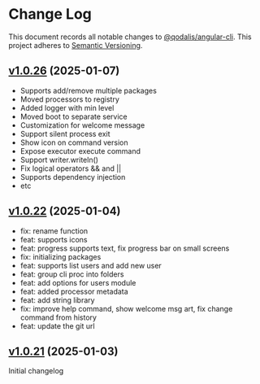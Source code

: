 # Change Log

This document records all notable changes to [@qodalis/angular-cli](https://cli-docs.qodalis.com/).
This project adheres to [Semantic Versioning](https://semver.org/).

## [v1.0.26](https://github.com/qodalis-solutions/angular-web-cli/compare/v1.0.22...v1.0.26) (2025-01-07)

- Supports add/remove multiple packages
- Moved processors to registry
- Added logger with min level
- Moved boot to separate service
- Customization for welcome message
- Support silent process exit
- Show icon on command version
- Expose executor execute command
- Support writer.writeln()
- Fix logical operators && and ||
- Supports dependency injection
- etc

## [v1.0.22](https://github.com/qodalis-solutions/angular-web-cli/compare/v1.0.21...v1.0.22) (2025-01-04)

- fix: rename function
- feat: supports icons
- feat: progress supports text, fix progress bar on small screens
- fix: initializing packages
- feat: supports list users and add new user
- feat: group cli proc into folders
- feat: add options for users module
- feat: added processor metadata
- feat: add string library
- fix: improve help command, show welcome msg art, fix change command from history
- feat: update the git url

## [v1.0.21](https://github.com/qodalis-solutions/angular-web-cli/tree/v1.0.21) (2025-01-03)

Initial changelog
